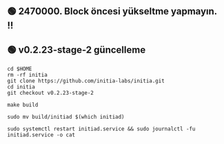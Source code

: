## 🟢 2470000. Block öncesi yükseltme yapmayın. !!


## 🟢 v0.2.23-stage-2 güncelleme
```shell
cd $HOME
rm -rf initia
git clone https://github.com/initia-labs/initia.git
cd initia
git checkout v0.2.23-stage-2

make build

sudo mv build/initiad $(which initiad)
```


```shell
sudo systemctl restart initiad.service && sudo journalctl -fu initiad.service -o cat
```
